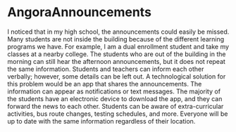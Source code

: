 # AngoraAnnouncements
I noticed that in my high school, the announcements could easily be missed. Many students are not inside the building because of the different learning programs we have. For example, I am a dual enrollment student and take my classes at a nearby college. The students who are out of the building in the morning can still hear the afternoon announcements, but it does not repeat the same information. Students and teachers can inform each other verbally; however, some details can be left out. A technological solution for this problem would be an app that shares the announcements. The information can appear as notifications or text messages. The majority of the students have an electronic device to download the app, and they can forward the news to each other. Students can be aware of extra-curricular activities, bus route changes, testing schedules, and more. Everyone will be up to date with the same information regardless of their location.
